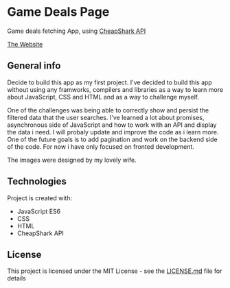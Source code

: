 # Game Deals Page

Game deals fetching App, using [CheapShark API](https://apidocs.cheapshark.com/)

[The Website](https://exoldarium.github.io/Game-Deals-Page/)

## General info
Decide to build this app as my first project. I've decided to build this app without using any framworks,  compilers and libraries as a way to learn more about 
JavaScript, CSS and HTML and as a way to challenge myself.

One of the challenges was being able to correctly show and persist the filtered data that the user searches. I've learned a lot about promises, asynchronous side
of JavaScript and how to work with an API and display the data i need. I will probaly update and improve the code as i learn more. One of the future goals is to
add pagination and work on the backend side of the code. For now i have only focused on fronted development. 

The images were designed by my lovely wife.
	
## Technologies
Project is created with:
* JavaScript ES6
* CSS
* HTML
* CheapShark API
## License

This project is licensed under the MIT License - see the [LICENSE.md](LICENSE.md) file for details
